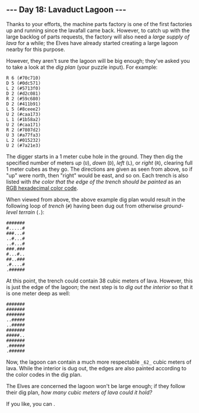 ﻿
## --- Day 18: Lavaduct Lagoon ---

Thanks to your efforts, the machine parts factory is one of the first factories up and running since the lavafall came back. However, to catch up with the large backlog of parts requests, the factory will also need a  _large supply of lava_  for a while; the Elves have already started creating a large lagoon nearby for this purpose.

However, they aren't sure the lagoon will be big enough; they've asked you to take a look at the  _dig plan_  (your puzzle input). For example:

```
R 6 (#70c710)
D 5 (#0dc571)
L 2 (#5713f0)
D 2 (#d2c081)
R 2 (#59c680)
D 2 (#411b91)
L 5 (#8ceee2)
U 2 (#caa173)
L 1 (#1b58a2)
U 2 (#caa171)
R 2 (#7807d2)
U 3 (#a77fa3)
L 2 (#015232)
U 2 (#7a21e3)

```

The digger starts in a 1 meter cube hole in the ground. They then dig the specified number of meters  _up_  (`U`),  _down_  (`D`),  _left_  (`L`), or  _right_  (`R`), clearing full 1 meter cubes as they go. The directions are given as seen from above, so if "up" were north, then "right" would be east, and so on. Each trench is also listed with  _the color that the edge of the trench should be painted_  as an  [RGB hexadecimal color code](https://en.wikipedia.org/wiki/RGB_color_model#Numeric_representations).

When viewed from above, the above example dig plan would result in the following loop of  _trench_  (`#`) having been dug out from otherwise  _ground-level terrain_  (`.`):

```
#######
#.....#
###...#
..#...#
..#...#
###.###
#...#..
##..###
.#....#
.######

```

At this point, the trench could contain 38 cubic meters of lava. However, this is just the edge of the lagoon; the next step is to  _dig out the interior_  so that it is one meter deep as well:

```
#######
#######
#######
..#####
..#####
#######
#####..
#######
.######
.######

```

Now, the lagoon can contain a much more respectable  `_62_`  cubic meters of lava. While the interior is dug out, the edges are also painted according to the color codes in the dig plan.

The Elves are concerned the lagoon won't be large enough; if they follow their dig plan,  _how many cubic meters of lava could it hold?_

If you like, you can  .